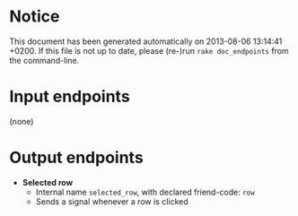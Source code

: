 # Notice
This document has been generated automatically on 2013-08-06 13:14:41 +0200. If this file is not up to date, please (re-)run `rake doc_endpoints` from the command-line.

# Input endpoints
(none)

# Output endpoints
* **Selected row**
    * Internal name `selected_row`, with declared friend-code: `row`
    * Sends a signal whenever a row is clicked

